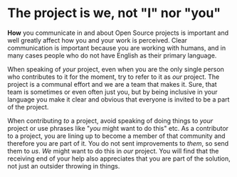 # The project is we, not "I" nor "you"

**How** you communicate in and about Open Source projects is important and
well greatly affect how you and your work is perceived. Clear communication
is important because you are working with humans, and in many cases people who
do not have English as their primary language.

When speaking of *your* project, even when you are the only single person who
contributes to it for the moment, try to refer to it as *our* project. The
project is a communal effort and we are a team that makes it. Sure, that team
is sometimes or even often just you, but by being inclusive in your language
you make it clear and obvious that everyone is invited to be a part of the
project.

When contributing *to* a project, avoid speaking of doing things to *your*
project or use phrases like "*you* might want to do this" etc. As a
contributor to a project, you are lining up to become a member of that
community and therefore you are part of it. You do not sent improvements to
*them*, so send them to *us*. *We* might want to do this in *our* project. You
will find that the receiving end of your help also appreciates that you are
part of the solution, not just an outsider throwing in things.
